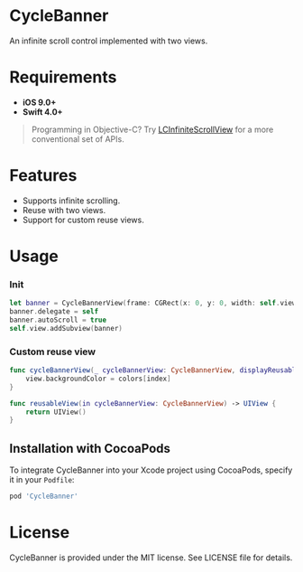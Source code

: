 # CycleBanner
An infinite scroll control implemented with two views.

# Requirements

- **iOS 9.0+**
- **Swift 4.0+**

>  Programming in Objective-C? Try [LCInfiniteScrollView](https://github.com/iLiuChang/LCInfiniteScrollView) for a more conventional set of APIs.

# Features

- Supports infinite scrolling.
- Reuse with two views.
- Support for custom reuse views.

# Usage

### Init

```swift
let banner = CycleBannerView(frame: CGRect(x: 0, y: 0, width: self.view.frame.size.width, height: 200))
banner.delegate = self
banner.autoScroll = true
self.view.addSubview(banner)
```

### Custom reuse view

```swift
func cycleBannerView(_ cycleBannerView: CycleBannerView, displayReusableView view: UIView, forIndex index: Int) {
    view.backgroundColor = colors[index]
}

func reusableView(in cycleBannerView: CycleBannerView) -> UIView {
    return UIView()
}
```

## Installation with CocoaPods

To integrate CycleBanner into your Xcode project using CocoaPods, specify it in your `Podfile`:

```ruby
pod 'CycleBanner'
```

# License

CycleBanner is provided under the MIT license. See LICENSE file for details.

